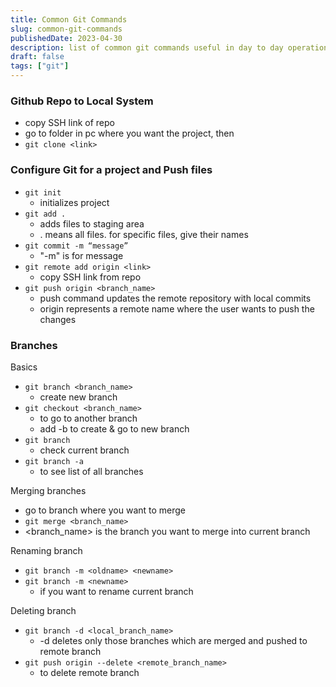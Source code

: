 ```yaml
---
title: Common Git Commands
slug: common-git-commands
publishedDate: 2023-04-30
description: list of common git commands useful in day to day operations
draft: false
tags: ["git"]
---
```


### Github Repo to Local System

- copy SSH link of repo
- go to folder in pc where you want the project, then
- `git clone <link>`

### Configure Git for a project and Push files

- `git init`
  - initializes project
- `git add .`
  - adds files to staging area
  - . means all files. for specific files, give their names
- `git commit -m “message”`
  - "-m" is for message
- `git remote add origin <link>`
  - copy SSH link from repo
- `git push origin <branch_name>`
  - push command updates the remote repository with local commits
  - origin represents a remote name where the user wants to push the changes

### Branches

Basics

- `git branch <branch_name>`
  - create new branch
- `git checkout <branch_name>`
  - to go to another branch
  - add -b to create & go to new branch
- `git branch`
  - check current branch
- `git branch -a`
  - to see list of all branches

Merging branches

- go to branch where you want to merge
- `git merge <branch_name>`
- <branch_name> is the branch you want to merge into current branch

Renaming branch

- `git branch -m <oldname> <newname>`
- `git branch -m <newname>`
  - if you want to rename current branch

Deleting branch

- `git branch -d <local_branch_name>`
  - -d deletes only those branches which are merged and pushed to remote branch
- `git push origin --delete <remote_branch_name>`
  - to delete remote branch
